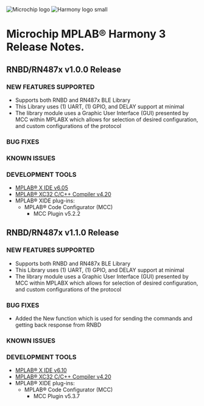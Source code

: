﻿![Microchip logo](https://raw.githubusercontent.com/wiki/Microchip-MPLAB-Harmony/Microchip-MPLAB-Harmony.github.io/images/microchip_logo.png)
![Harmony logo small](https://raw.githubusercontent.com/wiki/Microchip-MPLAB-Harmony/Microchip-MPLAB-Harmony.github.io/images/microchip_mplab_harmony_logo_small.png)

# Microchip MPLAB® Harmony 3 Release Notes.

## RNBD/RN487x v1.0.0 Release
### NEW FEATURES SUPPORTED
 - Supports both RNBD and RN487x BLE Library
 - This Library uses (1) UART, (1) GPIO, and DELAY support at minimal
 - The library module uses a Graphic User Interface (GUI) presented by MCC within MPLABX which allows for selection of desired configuration, and custom configurations of the protocol

### BUG FIXES

### KNOWN ISSUES

### DEVELOPMENT TOOLS 
* [MPLAB® X IDE v6.05](https://www.microchip.com/en-us/tools-resources/develop/mplab-x-ide)
* [MPLAB® XC32 C/C++ Compiler v4.20](https://www.microchip.com/mplab/compilers)
* MPLAB® XIDE plug-ins: 
    * MPLAB® Code Configurator (MCC)
      * MCC Plugin v5.2.2

## RNBD/RN487x v1.1.0 Release
### NEW FEATURES SUPPORTED
 - Supports both RNBD and RN487x BLE Library
 - This Library uses (1) UART, (1) GPIO, and DELAY support at minimal
 - The library module uses a Graphic User Interface (GUI) presented by MCC within MPLABX which allows for selection of desired configuration, and custom configurations of the protocol
### BUG FIXES
 - Added the New function which is used for sending the commands and getting back response from RNBD
### KNOWN ISSUES
### DEVELOPMENT TOOLS 
* [MPLAB® X IDE v6.10](https://www.microchip.com/en-us/tools-resources/develop/mplab-x-ide)
* [MPLAB® XC32 C/C++ Compiler v4.20](https://www.microchip.com/mplab/compilers)
* MPLAB® XIDE plug-ins: 
    * MPLAB® Code Configurator (MCC)
      * MCC Plugin v5.3.7
